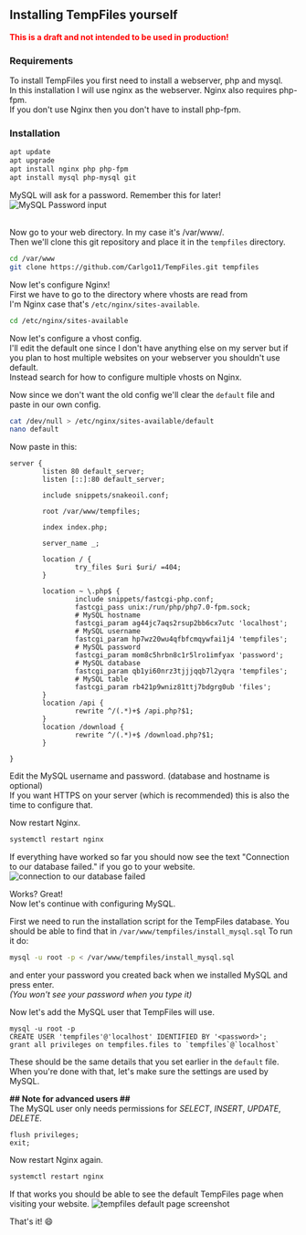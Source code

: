 ## Installing TempFiles yourself

__<span style="color:red">This is a draft and not intended to be used in production!</span>__
### Requirements

To install TempFiles you first need to install a webserver, php and mysql.  
In this installation I will use nginx as the webserver. Nginx also requires php-fpm.  
If you don't use Nginx then you don't have to install php-fpm.  
### Installation
```bash
apt update
apt upgrade
apt install nginx php php-fpm
apt install mysql php-mysql git
```
MySQL will ask for a password. Remember this for later!  
![MySQL Password input](https://cloud.githubusercontent.com/assets/3535780/25774895/c03b5a3c-3298-11e7-94ac-e10cc4d92b39.png)  
<br>

Now go to your web directory. In my case it's /var/www/.  
Then we'll clone this git repository and place it in the `tempfiles` directory.  
```bash
cd /var/www
git clone https://github.com/Carlgo11/TempFiles.git tempfiles
```
Now let's configure Nginx!  
First we have to go to the directory where vhosts are read from  
I'm Nginx case that's  `/etc/nginx/sites-available`.
```bash
cd /etc/nginx/sites-available
```

Now let's configure a vhost config.  
I'll edit the default one since I don't have anything else on my server but if you plan to host multiple websites on your webserver you shouldn't use default.  
Instead search for how to configure multiple vhosts on Nginx.    

Now since we don't want the old config we'll clear the `default` file and paste in our own config.  
```bash
cat /dev/null > /etc/nginx/sites-available/default
nano default
```
Now paste in this:
```nginx
server {
        listen 80 default_server;
        listen [::]:80 default_server;

        include snippets/snakeoil.conf;

        root /var/www/tempfiles;

        index index.php;

        server_name _;

        location / {
                try_files $uri $uri/ =404;
        }

        location ~ \.php$ {
                include snippets/fastcgi-php.conf;
                fastcgi_pass unix:/run/php/php7.0-fpm.sock;
                # MySQL hostname
                fastcgi_param ag44jc7aqs2rsup2bb6cx7utc 'localhost';
                # MySQL username
                fastcgi_param hp7wz20wu4qfbfcmqywfai1j4 'tempfiles';
                # MySQL password
                fastcgi_param mom8c5hrbn8c1r5lro1imfyax 'password';
                # MySQL database
                fastcgi_param qb1yi60nrz3tjjjqqb7l2yqra 'tempfiles';
                # MySQL table
                fastcgi_param rb421p9wniz81ttj7bdgrg0ub 'files';
        }
        location /api {
                rewrite ^/(.*)+$ /api.php?$1;
        }
        location /download {
                rewrite ^/(.*)+$ /download.php?$1;
        }

}

```
Edit the MySQL username and password. (database and hostname is optional)  
If you want HTTPS on your server (which is recommended) this is also the time to configure that.

Now restart Nginx.
```bash
systemctl restart nginx
```

If everything have worked so far you should now see the text "Connection to our database failed." if you go to your website.  
![connection to our database failed](https://cloud.githubusercontent.com/assets/3535780/25776184/01e58466-32b8-11e7-9802-72cce094ea44.png)
<br>

Works? Great!  
Now let's continue with configuring MySQL.

First we need to run the installation script for the TempFiles database. You should be able to find that in `/var/www/tempfiles/install_mysql.sql`
To run it do:
```bash
mysql -u root -p < /var/www/tempfiles/install_mysql.sql
```
and enter your password you created back when we installed MySQL and press enter.  
*(You won't see your password when you type it)*

Now let's add the MySQL user that TempFiles will use.
```mysql
mysql -u root -p
CREATE USER 'tempfiles'@'localhost' IDENTIFIED BY '<password>';
grant all privileges on tempfiles.files to `tempfiles`@`localhost`
```
These should be the same details that you set earlier in the `default` file.  
When you're done with that, let's make sure the settings are used by MySQL.  


__\## Note for advanced users \##__  
The MySQL user only needs permissions for _SELECT_, _INSERT_, _UPDATE_, _DELETE_.

```mysql
flush privileges;
exit;
```
Now restart Nginx again.
```bash
systemctl restart nginx
```

If that works you should be able to see the default TempFiles page when visiting your website.
![tempfiles default page screenshot](https://cloud.githubusercontent.com/assets/3535780/25774924/23c9539c-3299-11e7-9e3c-fe72f30abf4b.png)

That's it! :smile:

